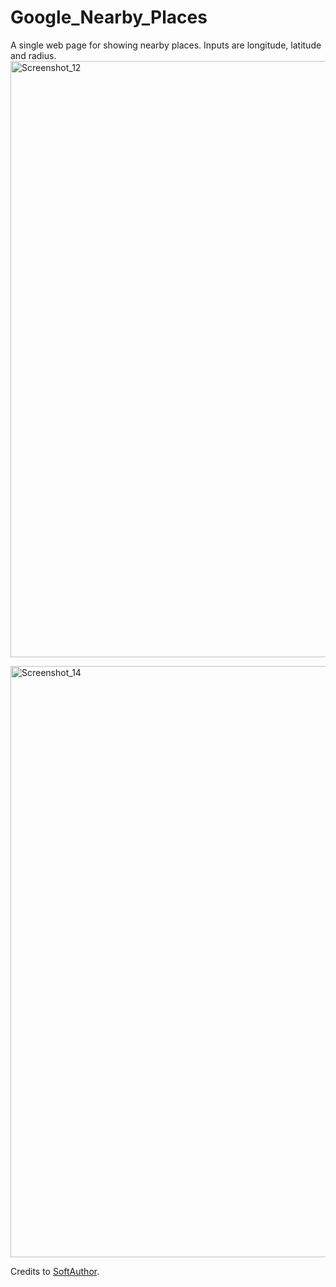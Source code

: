 # Google_Nearby_Places
A single web page for showing nearby places. Inputs are longitude, latitude and radius.
<img width="954" alt="Screenshot_12" src="https://user-images.githubusercontent.com/74365527/209464076-0d96fbd1-38c8-4cd0-b8c5-748dbf667ee3.png">

<img width="946" alt="Screenshot_14" src="https://user-images.githubusercontent.com/74365527/209464118-f6c84a50-628f-4fce-88cc-b4103974a2b8.png">

Credits to [SoftAuthor]([https://openai.com](https://www.youtube.com/@SoftAuthor/about)).
